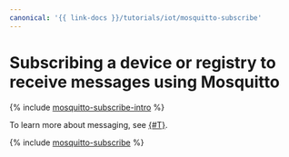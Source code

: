 ```yaml
---
canonical: '{{ link-docs }}/tutorials/iot/mosquitto-subscribe'
---
```


# Subscribing a device or registry to receive messages using Mosquitto

{% include [mosquitto-subscribe-intro](../../../_tutorials/applied/mosquitto-subscribe-intro.md) %}

To learn more about messaging, see [{#T}](mosquitto-publish.md).

{% include [mosquitto-subscribe](../../../_tutorials/applied/mosquitto-subscribe.md) %}
